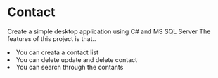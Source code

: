 # Contact

Create a simple desktop application using C# and MS SQL Server
The features of this project is that..
<li>You can creata a contact list</li>
<li>You can delete update and delete contact</li>
<li>You can search through the contants</li>
